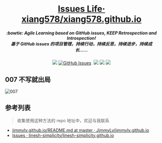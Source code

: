 <h1 align="center">
<a href="https://github.com/xiang578/xiang578.github.io/issues">Issues Life· xiang578/xiang578.github.io</a>
<h5 align="center", style="color, #666">
:bowtie: Agile Learning based on GitHub issues, <strong>KEEP</strong> Retrospection and Introspection! 
<br>
基于 GitHub issues 的项目管理，持续行动，持续反思，持续进步，持续成长……
</h5>
</h1>

<p align="center">
<a href="https://travis-ci.com/xiang578/blog"><img src="https://travis-ci.com/xiang578/blog.svg?branch=master" /></a>
<a href="https://github.com/xiang578/xiang578.github.io/issues#boards?notFullScreen=false&amp;repos=50039903&amp;showClosed=false" target="_blank" rel="external"><img src="https://img.shields.io/github/issues/xiang578/xiang578.github.io.svg?maxAge=2592000" alt="GitHub Issues"></a>
<a href="https://github.com/xiang578/xiang578.github.io/issues?q=is%3Aissue+is%3Aclosed" target="_blank" rel="external"><img src="https://img.shields.io/github/issues-closed-raw/xiang578/xiang578.github.io.svg?maxAge=2592000" alt=""></a>
<a href="https://app.fossa.io/projects/git%2Bhttps%3A%2F%2Fgithub.com%2FJimmyLv%2Fjimmylv.github.io?ref=badge_shield" alt="FOSSA Status"><img src="https://app.fossa.io/api/projects/git%2Bhttps%3A%2F%2Fgithub.com%2FJimmyLv%2Fjimmylv.github.io.svg?type=shield"/></a>
<img src="https://img.shields.io/badge/license-MIT-brightgreen.svg" />
<a href="https://waffle.io/xiang578/xiang578.github.io/metrics/throughput" alt="Throughput Graph"><img src="https://graphs.waffle.io/xiang578/xiang578.github.io/throughput.svg"/></a>
</p>

## 007 不写就出局
![007](https://media.xiang578.com/007.JPG)

## 参考列表

> 收集使用这种方法的 repo 地址中，欢迎与我联系

- [jimmylv.github.io/README.md at master · JimmyLv/jimmylv.github.io](https://github.com/JimmyLv/jimmylv.github.io/blob/master/README.md)
- [Issues · linesh-simplicity/linesh-simplicity.github.io](https://github.com/linesh-simplicity/linesh-simplicity.github.io/issues)


